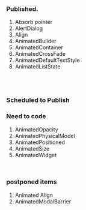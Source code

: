 
<h3>Published.</h3>
<ol>

<li>
Absorb pointer
</li>
<li>
AlertDialog
</li>
<li>
Align
</li>
<li>
AnimatedBuilder
</li>
<li>
AnimatedContainer
</li>
<li>
AnimatedCrossFade
</li>
<li>
AnimatedDefaultTextStyle
</li>
<li>
AnimatedListState
</li>
</ol>
<br/>
<br/>
<h3>Scheduled to Publish</h3>
<h3>Need to code</h3>
<ol>
<li>
AnimatedOpacity
</li>
<li>
AnimatedPhysicalModel
</li>
<li>
AnimatedPositioned
</li><li>
AnimatedSize
</li><li>
AnimatedWidget
</li>
</ol>
<br/>
<h3>postponed items</h3>
<ol>
<li>
Animated Align
</li>
<li>
AnimatedModalBarrier
</li>
</ol>

